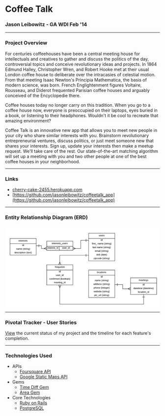# Coffee Talk
### Jason Leibowitz - GA WDI Feb '14
---

### Project Overview

For centuries coffeehouses have been a central meeting house for intellectuals and creatives to gather and discuss the politics of the day, controversial topics and conceive revolutionary ideas and projects. In 1864 Edmund Halley, Christopher Wren, and Robert Hooke met at their usual London coffee house to deliberate over the intracasies of celestial motion. From that meeting Isaac Newton's Principia Mathematica, the basis of modern science, was born. French Englightenment figures Voltaire, Rousseau, and Diderot frequented Parisian coffee houses and arguably conceived of the Encyclopedie there.

Coffee houses today no longer carry on this tradition. When you go to a coffee house now, everyone is preoccupied on their laptops, eyes buried in a book, or listening to their headphones. Wouldn't it be cool to recreate that amazing environment?

Coffee Talk is an innovative new app that allows you to meet new people in your city who share similar interests with you. Brainstorm revolutionary entrepreneurial ventures, discuss politics, or just meet someone new that shares your interests. Sign up, update your interests then make a meetup request. We'll take care of the rest. Our state-of-the-art matching algorithm will set up a meeting with you and two other people at one of the best coffee houses in your neighborhood.

---

### Links

* [cherry-cake-2455.herokuapp.com](http://cherry-cake-2455.herokuapp.com)
* [https://github.com/jasonleibowitz/coffeetalk_app](https://github.com/jasonleibowitz/coffeetalk_app)

---

### Entity Relationship Diagram (ERD)

![ERD](/images/Coffee_Talk_ERD_v5.png)

---

### Pivotal Tracker - User Stories

[View](https://www.pivotaltracker.com/s/projects/1046526) the current status of my project and the timeline for each feature's completion.

---

### Technologies Used

* APIs
  * [Foursquare API](https://developer.foursquare.com/)
  * [Google Static Maps API](https://developers.google.com/maps/documentation/staticmaps/?csw=1)
* Gems
  * [Time Diff Gem](https://github.com/abhidsm/time_diff)
  * [Area Gem](https://github.com/jgv/area)
* Core Technologies
  * [Ruby on Rails](http://rubyonrails.org/)
  * [PostgreSQL](http://www.postgresql.org/)
